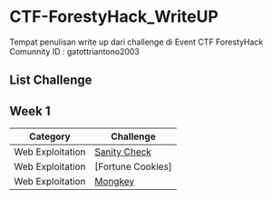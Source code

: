 # CTF-ForestyHack_WriteUP
Tempat penulisan write up dari challenge di Event CTF ForestyHack Comunnity
ID : gatottriantono2003

## List Challenge

## Week 1
| Category | Challenge |
| --- | --- |
| Web Exploitation | [Sanity Check](Sanity_Check.md)
| Web Exploitation | [Fortune Cookies]
| Web Exploitation | [Mongkey](Mongkey.md)
